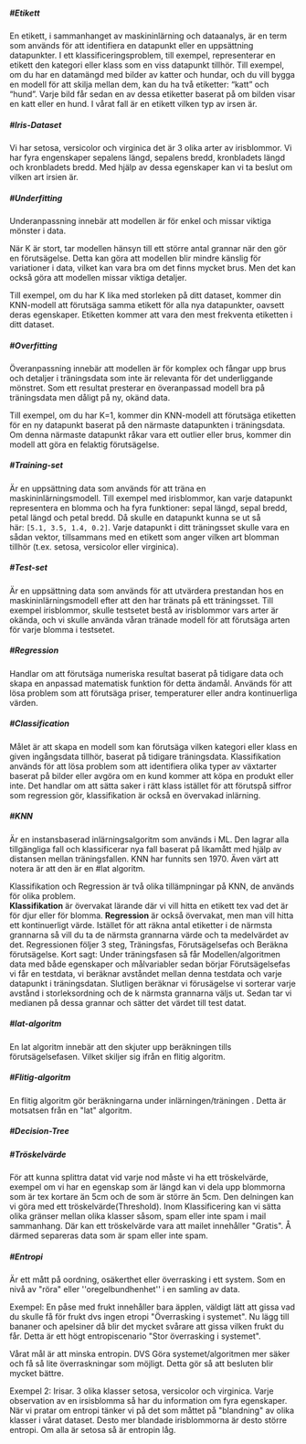 ##### #Etikett
En etikett, i sammanhanget av maskininlärning och dataanalys, är en term som används för att identifiera en datapunkt eller en uppsättning datapunkter. I ett klassificeringsproblem, till exempel, representerar en etikett den kategori eller klass som en viss datapunkt tillhör.
Till exempel, om du har en datamängd med bilder av katter och hundar, och du vill bygga en modell för att skilja mellan dem, kan du ha två etiketter: “katt” och “hund”. Varje bild får sedan en av dessa etiketter baserat på om bilden visar en katt eller en hund. I vårat fall är en etikett vilken typ av irsen är.

##### #Iris-Dataset
 Vi har setosa, versicolor och virginica det är 3 olika arter av irisblommor. Vi har fyra engenskaper sepalens längd, sepalens bredd, kronbladets längd och kronbladets bredd. Med hjälp av dessa egenskaper kan vi ta beslut om vilken art irsien är.


##### #Underfitting 
Underanpassning innebär att modellen är för enkel och missar viktiga mönster i data.

När K är stort, tar modellen hänsyn till ett större antal grannar när den gör en förutsägelse. Detta kan göra att modellen blir mindre känslig för variationer i data, vilket kan vara bra om det finns mycket brus. Men det kan också göra att modellen missar viktiga detaljer.

Till exempel, om du har K lika med storleken på ditt dataset, kommer din KNN-modell att förutsäga samma etikett för alla nya datapunkter, oavsett deras egenskaper. Etiketten kommer att vara den mest frekventa etiketten i ditt dataset.



##### #Overfitting 
Överanpassning innebär att modellen är för komplex och fångar upp brus och detaljer i träningsdata som inte är relevanta för det underliggande mönstret. Som ett resultat presterar en överanpassad modell bra på träningsdata men dåligt på ny, okänd data.

Till exempel, om du har K=1, kommer din KNN-modell att förutsäga etiketten för en ny datapunkt baserat på den närmaste datapunkten i träningsdata. Om denna närmaste datapunkt råkar vara ett outlier eller brus, kommer din modell att göra en felaktig förutsägelse.



##### #Training-set 
 Är en uppsättning data som används för att träna en maskininlärningsmodell. Till exempel med irisblommor, kan varje datapunkt representera en blomma och ha fyra funktioner: sepal längd, sepal bredd, petal längd och petal bredd. Då skulle en datapunkt kunna se ut så här: `[5.1, 3.5, 1.4, 0.2]`. Varje datapunkt i ditt träningsset skulle vara en sådan vektor, tillsammans med en etikett som anger vilken art blomman tillhör (t.ex. setosa, versicolor eller virginica).


##### #Test-set
Är en uppsättning data som används för att utvärdera prestandan hos en maskininlärningsmodell efter att den har tränats på ett träningsset. Till exempel irisblommor, skulle testsetet bestå av irisblommor vars arter är okända, och vi skulle använda våran tränade modell för att förutsäga arten för varje blomma i testsetet.
##### #Regression 
Handlar om att förutsäga numeriska resultat baserat på tidigare data och skapa en anpassad matematisk funktion för detta ändamål. Används för att lösa problem som att förutsäga priser, temperaturer eller andra kontinuerliga värden.


##### #Classification
Målet är att skapa en modell som kan förutsäga vilken kategori eller klass en given ingångsdata tillhör, baserat på tidigare träningsdata. Klassifikation används för att lösa problem som att  identifiera olika typer av växtarter baserat på bilder eller avgöra om en kund kommer att köpa en produkt eller inte. Det handlar om att sätta saker i rätt klass istället för att förutspå siffror som regression gör, klassifikation är också en övervakad inlärning.


##### #KNN 
Är en instansbaserad inlärningsalgoritm som används i ML. Den lagrar alla tillgängliga fall och klassificerar nya fall baserat på likamått med hjälp av distansen mellan träningsfallen. KNN har funnits sen 1970. Även värt att notera är att den är en #lat algoritm.

Klassifikation och Regression är två olika tillämpningar på KNN, de används för olika problem.  
**Klassifikation** är övervakat lärande där vi vill hitta en etikett tex vad det är för djur eller för blomma.
**Regression** är också övervakat, men man vill hitta ett kontinuerligt värde. Istället för att räkna antal etiketter i de närmsta grannarna så vill du ta de närmsta grannarna värde och ta medelvärdet av det. Regressionen följer 3 steg, Träningsfas, Förutsägelsefas och Beräkna förutsägelse. 
Kort sagt: 
Under träningsfasen så får Modellen/algoritmen data med både egenskaper och målvariabler sedan börjar Förutsägelsefas vi får en testdata, vi beräknar avståndet mellan denna testdata och varje datapunkt i träningsdatan. Slutligen beräknar vi förusägelse vi sorterar varje avstånd  i storleksordning och de k närmsta grannarna väljs ut.  Sedan tar vi medianen på dessa grannar och sätter det värdet till test datat.

##### #lat-algoritm 
En lat algoritm innebär att den skjuter upp beräkningen tills förutsägelsefasen. Vilket skiljer sig ifrån en flitig algoritm.

##### #Flitig-algoritm
En flitig algoritm gör beräkningarna under inlärningen/träningen . Detta är motsatsen från  en "lat" algoritm.  

##### #Decision-Tree 


##### #Tröskelvärde
För att kunna splittra datat vid varje nod måste vi ha ett tröskelvärde, exempel om vi har en egenskap som är längd kan vi dela upp blommorna som är tex kortare än 5cm och de som är större än 5cm. Den delningen kan vi göra med ett tröskelvärde(Threshold). Inom Klassificering kan vi sätta olika gränser mellan olika klasser såsom, spam eller inte spam i mail sammanhang. Där kan ett tröskelvärde vara att mailet innehåller "Gratis". Å därmed separeras data som är spam eller inte spam.

##### #Entropi
Är ett mått på oordning, osäkerthet eller överrasking i ett system. Som en nivå av "röra" eller ''oregelbundhenhet'' i en samling av data.

Exempel: En påse med frukt innehåller bara äpplen, väldigt lätt att gissa vad du skulle få för frukt dvs ingen etropi "Överrasking i systemet". Nu lägg till bananer och apelsiner då blir det mycket svårare att gissa vilken frukt du får. Detta är ett högt entropiscenario "Stor överrasking i systemet".

Vårat mål är att minska entropin. DVS Göra systemet/algoritmen mer säker och få så lite överraskningar som möjligt. Detta gör så att besluten blir mycket bättre.

Exempel 2: Irisar. 3 olika klasser setosa, versicolor och virginica. Varje observation av en irsisblomma så har du information om fyra egenskaper. När vi pratar om entropi tänker vi på det som måttet på "blandning" av olika klasser i vårat dataset. Desto mer blandade irisblommorna är desto större entropi. Om alla är setosa så är entropin låg.

